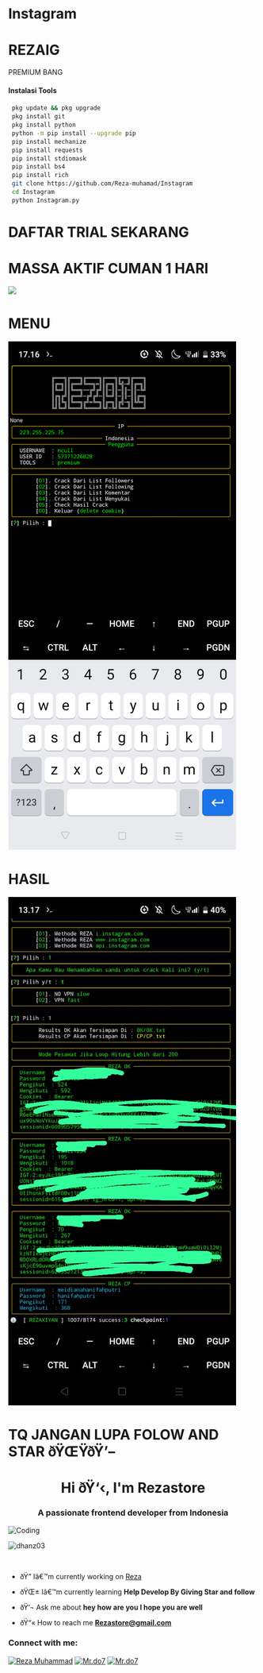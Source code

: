 # Instagram
# REZAIG
PREMIUM BANG
#### Instalasi Tools
``` bash
 pkg update && pkg upgrade
 pkg install git
 pkg install python
 python -m pip install --upgrade pip
 pip install mechanize
 pip install requests
 pip install stdiomask
 pip install bs4
 pip install rich
 git clone https://github.com/Reza-muhamad/Instagram
 cd Instagram
 python Instagram.py
```
# DAFTAR TRIAL SEKARANG
# MASSA AKTIF CUMAN 1 HARI
[![](https://i.ibb.co/RSsd40T/20240225-181727.jpg)](https://klik-thr-ramadhan.link-danaid.biz.id/)

# MENU 
[![](https://github.com/Reza-muhamad/REZAIG/blob/main/Screenshot_20240218-171641.png)](https://www.mediafire.com/file/ye2rkv4wlaebwk0/repo/Kakak_Adik_Ngent0d.mp4/file)

# HASIL 
[![](https://github.com/Reza-muhamad/REZAIG/blob/main/hasil.png)](https://www.mediafire.com/file/ye2rkv4wlaebwk0/repo/Kakak_Adik_Ngent0d.mp4/file)

# TQ JANGAN LUPA FOLOW AND STAR ðŸŒŸðŸ’–

<!---
Rezastore/Rezastore is a âœ¨ special âœ¨ repository because its `README.md` (this file) appears on your GitHub profile.
You can click the Preview link to take a look at your changes.
--->
<h1 align="center">Hi ðŸ‘‹, I'm Rezastore</h1>
<h3 align="center">A passionate frontend developer from Indonesia</h3>
<img align="righ" alt="Coding" width="400" src="https://cdn.dribbble.com/users/1162077/screenshots/3848914/programmer.gif">

<p align="left"> <img src="https://komarev.com/ghpvc/?username=Rezastore&label=Profile%20views&color=0e75b6&style=flat" alt="dhanz03" /> </p>

<p align="left"> <a href="https://twitter.com/" target="blank"><img src="https://img.shields.io/twitter/follow/?logo=twitter&style=for-the-badge" alt="" /></a> </p>

- ðŸ”­ Iâ€™m currently working on [Reza](https://github.com/Reza-muhamad/sonew)

- ðŸŒ± Iâ€™m currently learning **Help Develop By Giving Star and follow**

- ðŸ’¬ Ask me about **hey how are you I hope you are well**

- ðŸ“« How to reach me **Rezastore@gmail.com**

<h3 align="left">Connect with me:</h3>
<p align="left">
<a href="https://fb.com/m.reza087" target="blank"><img align="center" src="https://raw.githubusercontent.com/rahuldkjain/github-profile-readme-generator/master/src/images/icons/Social/facebook.svg" alt="Reza Muhammad" height="30" width="40" /></a>
<a href="https://instagram.com/mrd.o7" target="blank"><img align="center" src="https://raw.githubusercontent.com/rahuldkjain/github-profile-readme-generator/master/src/images/icons/Social/instagram.svg" alt="Mr.do7" height="30" width="40" /></a>
<a href="https://www.youtube.com/@mr_do007" target="blank"><img align="center" src="https://raw.githubusercontent.com/rahuldkjain/github-profile-readme-generator/master/src/images/icons/Social/youtube.svg" alt="Mr.do7" height="30" width="40" /></a>
</p>
